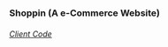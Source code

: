 ### Shoppin (A e-Commerce Website)

###### [Client Code](https://github.com/khalidccnu/shoppin-client-side)
